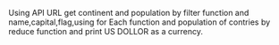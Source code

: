 Using API URL get continent and population by filter function and name,capital,flag,using for Each function and population of contries by reduce function and print US DOLLOR as a currency.